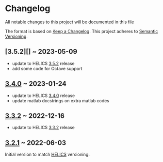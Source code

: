 # Changelog

All notable changes to this project will be documented in this file

The format is based on [Keep a Changelog](http://keepachangelog.com/en/1.0.0/).
This project adheres to [Semantic Versioning](https://semver.org/spec/v2.0.0.html).

## [3.5.2][] ~ 2023-05-09

- update to HELICS [3.5.2](https://github.com/GMLC-TDC/HELICS/releases/tag/v3.5.2) release
- add some code for Octave support

## [3.4.0][] ~ 2023-01-24

- update to HELICS [3.4.0](https://github.com/GMLC-TDC/HELICS/releases/tag/v3.4.0) release
- update matlab docstrings on extra matlab codes

## [3.3.2][] ~ 2022-12-16

- update to HELICS [3.3.2](https://github.com/GMLC-TDC/HELICS/releases/tag/v3.3.2) release

## [3.2.1][] ~ 2022-06-03

Initial version to match [HELICS](www.github.com/GMLC-TDC/HELICS) versioning.

[3.2.1]: https://github.com/GMLC-TDC/matHELICS/releases/tag/v3.2.1
[3.3.2]: https://github.com/GMLC-TDC/matHELICS/releases/tag/v3.3.2
[3.4.0]: https://github.com/GMLC-TDC/matHELICS/releases/tag/v3.4.0